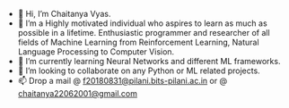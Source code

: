- 👋 Hi, I’m Chaitanya Vyas.
- 👀 I’m a Highly motivated individual who aspires to learn as much as possible in a lifetime.
      Enthusiastic programmer and researcher of all fields of Machine Learning from Reinforcement Learning, Natural Language Processing to Computer Vision.
- 🌱 I’m currently learning Neural Networks and different ML frameworks.
- 💞️ I’m looking to collaborate on any Python or ML related projects.
- 📫 Drop a mail @ f20180831@pilani.bits-pilani.ac.in or @ chaitanya22062001@gmail.com

<!---
Chaityyy/Chaityyy is a ✨ special ✨ repository because its `README.md` (this file) appears on your GitHub profile.
You can click the Preview link to take a look at your changes.
--->
